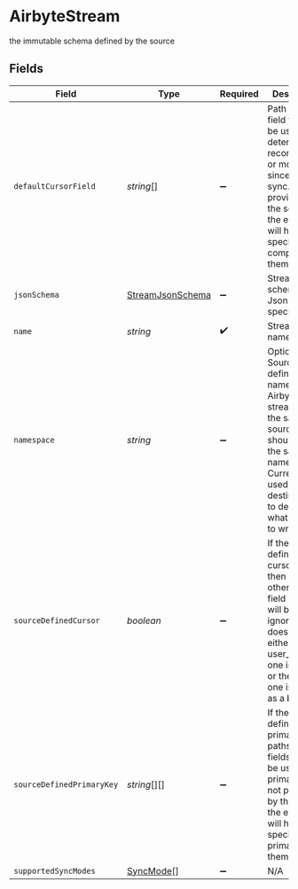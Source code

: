 # AirbyteStream

the immutable schema defined by the source


## Fields

| Field                                                                                                                                                                                            | Type                                                                                                                                                                                             | Required                                                                                                                                                                                         | Description                                                                                                                                                                                      |
| ------------------------------------------------------------------------------------------------------------------------------------------------------------------------------------------------ | ------------------------------------------------------------------------------------------------------------------------------------------------------------------------------------------------ | ------------------------------------------------------------------------------------------------------------------------------------------------------------------------------------------------ | ------------------------------------------------------------------------------------------------------------------------------------------------------------------------------------------------ |
| `defaultCursorField`                                                                                                                                                                             | *string*[]                                                                                                                                                                                       | :heavy_minus_sign:                                                                                                                                                                               | Path to the field that will be used to determine if a record is new or modified since the last sync. If not provided by the source, the end user will have to specify the comparable themselves. |
| `jsonSchema`                                                                                                                                                                                     | [StreamJsonSchema](../../models/shared/streamjsonschema.md)                                                                                                                                      | :heavy_minus_sign:                                                                                                                                                                               | Stream schema using Json Schema specs.                                                                                                                                                           |
| `name`                                                                                                                                                                                           | *string*                                                                                                                                                                                         | :heavy_check_mark:                                                                                                                                                                               | Stream's name.                                                                                                                                                                                   |
| `namespace`                                                                                                                                                                                      | *string*                                                                                                                                                                                         | :heavy_minus_sign:                                                                                                                                                                               | Optional Source-defined namespace. Airbyte streams from the same sources should have the same namespace. Currently only used by JDBC destinations to determine what schema to write to.          |
| `sourceDefinedCursor`                                                                                                                                                                            | *boolean*                                                                                                                                                                                        | :heavy_minus_sign:                                                                                                                                                                               | If the source defines the cursor field, then any other cursor field inputs will be ignored. If it does not, either the user_provided one is used, or the default one is used as a backup.        |
| `sourceDefinedPrimaryKey`                                                                                                                                                                        | *string*[][]                                                                                                                                                                                     | :heavy_minus_sign:                                                                                                                                                                               | If the source defines the primary key, paths to the fields that will be used as a primary key. If not provided by the source, the end user will have to specify the primary key themselves.      |
| `supportedSyncModes`                                                                                                                                                                             | [SyncMode](../../models/shared/syncmode.md)[]                                                                                                                                                    | :heavy_minus_sign:                                                                                                                                                                               | N/A                                                                                                                                                                                              |
